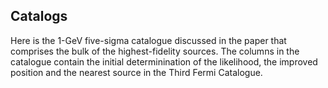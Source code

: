 ## Catalogs

Here is the 1-GeV five-sigma catalogue discussed in the paper that comprises the bulk of the highest-fidelity sources.  The columns in the catalogue contain the initial determinination of the likelihood, the improved position and the nearest source in the Third Fermi Catalogue.
